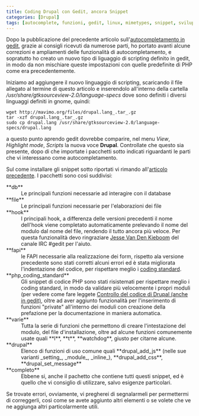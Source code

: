 ```yaml
---
title: Coding Drupal con Gedit, ancora Snippet
categories: [Drupal]
tags: [autocomplete, funzioni, gedit, linux, mimetypes, snippet, sviluppo]
---
```

Dopo la pubblicazione del precedente articolo sull'<a href="/drupal/autocompletamento_drupal_gedit">autocompletamento in gedit</a>, grazie ai consigli ricevuti da numerose parti, ho portato avanti alcune correzioni e ampliamenti delle funzionalità di autocompletamento, e sopratutto ho creato un nuovo tipo di liguaggio di scripting definito in gedit, in modo da non mischiare queste impostazioni con quelle predefinite di PHP come era precedentemente.
<!--break-->
Iniziamo ad aggiungere il nuovo linguaggio di scripting, scaricando il file allegato al termine di questo articolo e inserendolo all'interno della cartella _/usr/share/gtksourceview-2.0/language-specs_ dove sono definiti i diversi linguaggi definiti in gnome, quindi:
~~~language-php
wget http://mavimo.org/files/drupal.lang_.tar_.gz
tar -xzf drupal.lang_.tar_.gz
sudo cp drupal.lang /usr/share/gtksourceview-2.0/language-specs/drupal.lang
~~~

a questo punto aprendo gedit dovrebbe comparire, nel menu _View_, _Highlight mode_, _Scripts_ la nuova voce **Drupal**. Controllate che questo sia presente, dopo di che importate i pacchetti sotto indicati riguardanti le parti che vi interessano come autocompletamento.

Sul come installare gli snippet sotto riportati vi rimando all'<a href="/drupal/autocompletamento_drupal_gedit">articolo precedente</a>. I pacchetti sono così suddivisi:
<dl>
<dt>**db**</dt>
<dd>Le principali funzioni necessarie ad interagire con il database</dd>
<dt>**file**</dt>
<dd>Le principali funzioni necessarie per l'elaborazioni dei file</dd>
<dt>**hook**</dt>
<dd>I principali hook, a differenza delle versioni precedenti il nome dell'hook viene completato automaticamente prelevando il nome del modulo dal nome del file, rendendo il tutto ancora più veloce. Per questa funzionalità devo ringraziare <a href="http://www.icecrew.nl/~jesse/">Jesse Van Den Kieboom</a> del canale IRC #gedit per l'aiuto.</dd>
<dt>**fapi**</dt>
<dd>le FAPI necessarie alla realizzazione dei form, rispetto ala versione precedente sono stati corretti alcuni errori ed è stata migliorata l'indentazione del codice, per rispettare meglio i <a href="http://drupal.org/coding-standards">coding standard</a>.</dd>
<dt>**php_coding_standard**</dt>
<dd>Gli snippet di codice PHP sono stati risistemati per rispettare meglio i coding standard, in modo da validare più velocemente i propri moduli (per vedere come fare leggete <a href="/drupal/controllo_codice_drupal_gedit">Controllo del codice di Drupal (anche in gedit)</a>, oltre ad aver aggiunto funzionalità per l'inserimento di funzioni "private" all'interno dei moduli con creazione della prefazione per la documentazione in maniera automatica.</a></dd>
<dt>**varie**</dt>
<dd>Tutta la serie di funzioni che permettono di creare l'intestazione del modulo, del file d'installazione, oltre ad alcune funzioni comunemente usate quali **l**, **t**, **watchdog**, giusto per citarne alcune.</dd>
<dt>**drupal**</dt>
<dd>Elenco di funzioni di uso comune quali **drupal_add_js** (nelle sue varianti _setting_, _module_, _inline_), **drupal_add_css**, **drupal_set_message**</dd>
<dt>**completo**</dt>
<dd>Ebbene si, anche il pachetto che contiene tutti questi snippet, ed è quello che vi consiglio di utilizzare, salvo esigenze particolari.</dd>
</dl>

Se trovate errori, ovviamente, vi pregherei di segnalarmeli per permettermi di correggerli, così come se avete aggiunto altri elementi o se volete che ve ne aggiunga altri particolarmente utili.